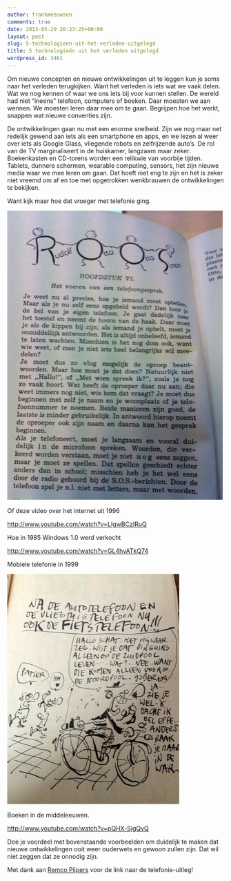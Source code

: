 ```yaml
---
author: frankmeeuwsen
comments: true
date: 2013-05-29 20:23:25+00:00
layout: post
slug: 5-technologieen-uit-het-verleden-uitgelegd
title: 5 technologieën uit het verleden uitgelegd
wordpress_id: 3461
---
```


Om nieuwe concepten en nieuwe ontwikkelingen uit te leggen kun je soms naar het verleden terugkijken. Want het verleden is iets wat we vaak delen. Wat we nog kennen of waar we ons iets bij voor kunnen stellen. De wereld had niet “ineens” telefoon, computers of boeken. Daar moesten we aan wennen. We moesten leren daar mee om te gaan. Begrijpen hoe het werkt, snappen wat nieuwe conventies zijn.

De ontwikkelingen gaan nu met een enorme snelheid. Zijn we nog maar net redelijk gewend aan iets als een smartphone en apps, en we lezen al weer over iets als Google Glass, vliegende robots en zelfrijzende auto’s. De rol van de TV marginaliseert in de huiskamer, langzaam maar zeker. Boekenkasten en CD-torens worden een relikwie van voorbije tijden. Tablets, dunnere schermen, wearable computing, sensors, het zijn nieuwe media waar we mee leren om gaan. Dat hoeft niet eng te zijn en het is zeker niet vreemd om af en toe met opgetrokken wenkbrauwen de ontwikkelingen te bekijken.

Want kijk maar hoe dat vroeger met telefonie ging.

![Telefoon in 1941](../images/uploadimages/BGMc3XrCcAIJoiX.jpg-large-e1369858860439.jpeg)

Of deze video over het internet uit 1996

http://www.youtube.com/watch?v=LIgwBCzIRuQ

Hoe in 1985 Windows 1.0 werd verkocht

http://www.youtube.com/watch?v=GL4hyATkQ74

Mobiele telefonie in 1999

![scaled.IMG_0180](../images/uploadimages/scaled.IMG_0180.jpg)

Boeken in de middeleeuwen.

http://www.youtube.com/watch?v=pQHX-SjgQvQ

Doe je voordeel met bovenstaande voorbeelden om duidelijk te maken dat nieuwe ontwikkelingen ooit weer ouderwets en gewoon zullen zijn. Dat wil niet zeggen dat ze onnodig zijn.

Met dank aan [Remco Pijpers](https://twitter.com/remcopijpers/status/316128136410591233/) voor de link naar de telefonie-uitleg!
